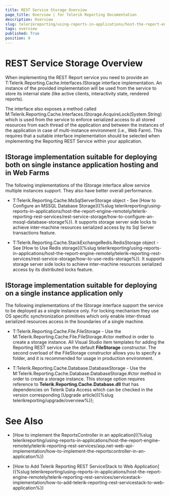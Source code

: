 ```yaml
---
title: REST Service Storage Overview
page_title: Overview | for Telerik Reporting Documentation
description: Overview
slug: telerikreporting/using-reports-in-applications/host-the-report-engine-remotely/telerik-reporting-rest-services/rest-service-storage/overview
tags: overview
published: True
position: 0
---
```


# REST Service Storage Overview



When implementing the REST Report service you need to provide an
        T:Telerik.Reporting.Cache.Interfaces.IStorage
        interface implementation. An instance of the provided implementation will be used from the service to
        store its internal state (like active clients, interactivity state, rendered reports).
      

The interface also exposes a method called
        M:Telerik.Reporting.Cache.Interfaces.IStorage.AcquireLock(System.String)
        which is used from the service to enforce serialized access to all stored resources from each thread of
        the application and between the instances of the application in case of multi-instance environment (i.e., Web Farm).
        This requires that a suitable interface implementation should be selected when implementing the Reporting REST Service
        within your application.
      

## IStorage implementation suitable for deploying both on single instance application hosting and in Web Farms

The following implementations of the IStorage interface allow service multiple instances support.
          They also have better overall performance.
        

* T:Telerik.Reporting.Cache.MsSqlServerStorage
              object - See [How to Configure an MSSQL Database Storage]({%slug telerikreporting/using-reports-in-applications/host-the-report-engine-remotely/telerik-reporting-rest-services/rest-service-storage/how-to-configure-an-mssql-database-storage%}). It supports storage server side locks to achieve
              inter-machine resources serialized access by its Sql Server transactions feature.
            

* T:Telerik.Reporting.Cache.StackExchangeRedis.RedisStorage
              object - See [How to Use Redis storage]({%slug telerikreporting/using-reports-in-applications/host-the-report-engine-remotely/telerik-reporting-rest-services/rest-service-storage/how-to-use-redis-storage%}). It supports storage server side locks to achieve
              inter-machine resources serialized access by its distributed locks feature.
            

## IStorage implementation suitable for deploying on a single instance application only

The following implementations of the IStorage interface support the service to be deployed as a single instance only.
          For locking mechanism they use OS specific synchronization primitives which only enable inter-thread serialized resources access
          in the boundaries of a single machine.
        

* T:Telerik.Reporting.Cache.File.FileStorage - Use the
              M:Telerik.Reporting.Cache.File.FileStorage.#ctor
              method in order to create a storage instance. All Visual Studio item templates for adding the Reporting REST service use the default
              __FileStorage__ constructor. The second overload of the FileStorage constructor allows you to
              specify a folder, and it is recommended for usage in production environment.
            

* T:Telerik.Reporting.Cache.Database.DatabaseStorage - Use the
              M:Telerik.Reporting.Cache.Database.DatabaseStorage.#ctor
              method in order to create a storage instance. This storage option requires reference to __Telerik.Reporting.Cache.Database.dll__
              that has dependencies on Telerik Data Access which can be checked in the version
              corresponding [Upgrade article]({%slug telerikreporting/upgrade/overview%});
            

# See Also

 * [How to implement the ReportsController in an application]({%slug telerikreporting/using-reports-in-applications/host-the-report-engine-remotely/telerik-reporting-rest-services/asp.net-web-api-implementation/how-to-implement-the-reportscontroller-in-an-application%})

 * [How to Add Telerik Reporting REST ServiceStack to Web Application]({%slug telerikreporting/using-reports-in-applications/host-the-report-engine-remotely/telerik-reporting-rest-services/servicestack-implementation/how-to-add-telerik-reporting-rest-servicestack-to-web-application%})
